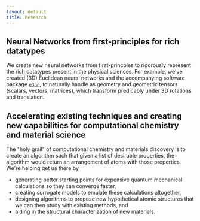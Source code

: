 ```yaml
---
layout: default
title: Research
---
```

## Neural Networks from first-principles for rich datatypes

We create new neural networks from first-princples to rigorously represent the rich datatypes present in the physical sciences. For example, we've created (3D) Euclidean neural networks and the accompanying software package [`e3nn`](https://e3nn.org), to naturally handle as geometry and geometric tensors (scalars, vectors, matrices), which transform predicably under 3D rotations and translation.

## Accelerating existing techniques and creating new capabilities for computational chemistry and material science

The "holy grail" of computational chemistry and materials discovery is to create an algorithm such that given a list of desirable properties, the algorithm would return an arrangement of atoms with those properties. We're helping get us there by
* generating better starting points for expensive quantum mechanical calculations so they can converge faster,
* creating surrogate models to emulate these calculations altogether,
* designing algorithms to propose new hypothetical atomic structures that we can then study with existing methods, and 
* aiding in the structural characterization of new materials.


